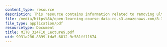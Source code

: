 ```yaml
---
content_type: resource
description: This resource contains information related to removing ultraviolet divergences.
file: /media/https%3A/open-learning-course-data-rc.s3.amazonaws.com/8-324-relativistic-quantum-field-theory-ii-fall-2010/9931a2068899fda568129c581ff11674_MIT8_324F10_Lecture9.pdf
file_type: application/pdf
resourcetype: Document
title: MIT8_324F10_Lecture9.pdf
uid: 9931a206-8899-fda5-6812-9c581ff11674
---
```


